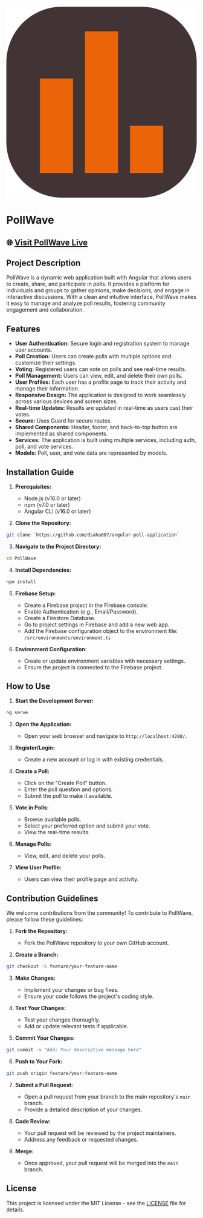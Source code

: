
![PollWave Logo](./src/assets/logo.png)

# PollWave

## 🌐 [Visit PollWave Live](https://pollwave-f25ca.web.app/)

## Project Description

PollWave is a dynamic web application built with Angular that allows users to create, share, and participate in polls. It provides a platform for individuals and groups to gather opinions, make decisions, and engage in interactive discussions. With a clean and intuitive interface, PollWave makes it easy to manage and analyze poll results, fostering community engagement and collaboration.

## Features

- **User Authentication:** Secure login and registration system to manage user accounts.  
- **Poll Creation:** Users can create polls with multiple options and customize their settings.  
- **Voting:** Registered users can vote on polls and see real-time results.  
- **Poll Management:** Users can view, edit, and delete their own polls.  
- **User Profiles:** Each user has a profile page to track their activity and manage their information.  
- **Responsive Design:** The application is designed to work seamlessly across various devices and screen sizes.  
- **Real-time Updates:** Results are updated in real-time as users cast their votes.  
- **Secure:** Uses Guard for secure routes.  
- **Shared Components:** Header, footer, and back-to-top button are implemented as shared components.  
- **Services:** The application is built using multiple services, including auth, poll, and vote services.  
- **Models:** Poll, user, and vote data are represented by models.

## Installation Guide

1. **Prerequisites:**
    - Node.js (v16.0 or later)
    - npm (v7.0 or later)
    - Angular CLI (v16.0 or later)

2. **Clone the Repository:**
```bash
git clone `https://github.com/dsaha007/angular-poll-application`
```

3. **Navigate to the Project Directory:**
```bash
cd PollWave
```

4. **Install Dependencies:**
```bash
npm install
```

5. **Firebase Setup:**
    - Create a Firebase project in the Firebase console.
    - Enable Authentication (e.g., Email/Password).
    - Create a Firestore Database.
    - Go to project settings in Firebase and add a new web app.
    - Add the Firebase configuration object to the environment file: `/src/environments/environment.ts`

6. **Environment Configuration:**
    - Create or update environment variables with necessary settings.
    - Ensure the project is connected to the Firebase project.

## How to Use

1. **Start the Development Server:**
```bash
ng serve
```

2. **Open the Application:**
    - Open your web browser and navigate to `http://localhost:4200/`.

3. **Register/Login:**
    - Create a new account or log in with existing credentials.

4. **Create a Poll:**
    - Click on the "Create Poll" button.
    - Enter the poll question and options.
    - Submit the poll to make it available.

5. **Vote in Polls:**
    - Browse available polls.
    - Select your preferred option and submit your vote.
    - View the real-time results.

6. **Manage Polls:**
    - View, edit, and delete your polls.

7. **View User Profile:**
    - Users can view their profile page and activity.

## Contribution Guidelines

We welcome contributions from the community! To contribute to PollWave, please follow these guidelines:

1. **Fork the Repository:**
    - Fork the PollWave repository to your own GitHub account.

2. **Create a Branch:**
```bash
git checkout -b feature/your-feature-name
```

3. **Make Changes:**
    - Implement your changes or bug fixes.
    - Ensure your code follows the project's coding style.

4. **Test Your Changes:**
    - Test your changes thoroughly.
    - Add or update relevant tests if applicable.

5. **Commit Your Changes:**
```bash
git commit -m "Add: Your descriptive message here"
```

6. **Push to Your Fork:**
```bash
git push origin feature/your-feature-name
```

7. **Submit a Pull Request:**
    - Open a pull request from your branch to the main repository's `main` branch.
    - Provide a detailed description of your changes.

8. **Code Review:**
    - Your pull request will be reviewed by the project maintainers.
    - Address any feedback or requested changes.

9. **Merge:**
    - Once approved, your pull request will be merged into the `main` branch.

## License

This project is licensed under the MIT License - see the [LICENSE](LICENSE) file for details.
